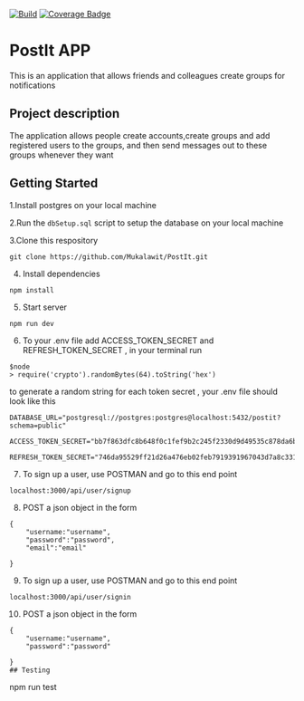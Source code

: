 
[![Build](https://github.com/Mukalawit/PostIt/actions/workflows/ci.yml/badge.svg)](https://github.com/Mukalawit/PostIt/actions/workflows/ci.yml)
[![Coverage Badge](https://img.shields.io/endpoint?url=https://gist.githubusercontent.com/Mukalawit/8d1b04b119ebc02c8e5f975b0dd0aae8/raw/d1aa0161a3569df7bdb040d6ab226e85dcbcc5d0/PostIt__pull_12.json)](https://gist.githubusercontent.com/Mukalawit/8d1b04b119ebc02c8e5f975b0dd0aae8/raw/d1aa0161a3569df7bdb040d6ab226e85dcbcc5d0/PostIt__pull_12.json)

# PostIt APP
This is an application that allows friends and colleagues create groups for notifications

## Project description
The application allows people create accounts,create groups and add registered users to the groups, and then send messages out to these groups whenever they want

## Getting Started

1.Install postgres on your local machine

2.Run the `dbSetup.sql` script to setup the database on your local machine

3.Clone this respository

```
git clone https://github.com/Mukalawit/PostIt.git
```

4. Install dependencies

```
npm install
```

5. Start server
```
npm run dev
```
6. To your .env file add ACCESS_TOKEN_SECRET and REFRESH_TOKEN_SECRET , in your terminal run
```
$node 
> require('crypto').randomBytes(64).toString('hex')
```
to generate a random string for each token secret , your .env file should look like this

```
DATABASE_URL="postgresql://postgres:postgres@localhost:5432/postit?schema=public"

ACCESS_TOKEN_SECRET="bb7f863dfc8b648f0c1fef9b2c245f2330d9d49535c878da6b83f79232348663e9db04254bb553891c308650dbb836bd083d813d1f5cbf0af4742659944aec9e"

REFRESH_TOKEN_SECRET="746da95529ff21d26a476eb02feb7919391967043d7a8c3315d0ae789f4019ecbd036959b60be1ef24fd681b2fbdb818d2c230bb2adf9198149ac3826b0db67e"
```


7. To sign up a user, use POSTMAN and go to this end point
```
localhost:3000/api/user/signup

```
8. POST a json object in the form
```
{
    "username:"username",
    "password":"password",
    "email":"email"

}

```

9. To sign up a user, use POSTMAN and go to this end point
```
localhost:3000/api/user/signin

```
10. POST a json object in the form
```
{
    "username:"username",
    "password":"password"

}
## Testing 

```
npm run test
```